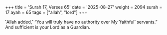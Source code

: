 +++
title = 'Surah 17, Verses 65'
date = '2025-08-27'
weight = 2094
surah = 17
ayah = 65
tags = ["allah", "lord"]
+++

˹Allah added,˺ “You will truly have no authority over My ˹faithful˺ servants.” And sufficient is your Lord as a Guardian.